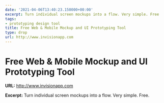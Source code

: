 ```yaml
---
date: '2021-04-06T13:40:23.150000+00:00'
excerpt: Turn individual screen mockups into a flow. Very simple. Free.
tags:
- prototyping design tool
title: Free Web & Mobile Mockup and UI Prototyping Tool
type: drop
url: http://www.invisionapp.com
---
```


# Free Web & Mobile Mockup and UI Prototyping Tool

**URL:** http://www.invisionapp.com

**Excerpt:** Turn individual screen mockups into a flow. Very simple. Free.
